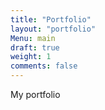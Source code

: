 ```yaml
---
title: "Portfolio"
layout: "portfolio"
Menu: main
draft: true
weight: 1
comments: false
---
```


My portfolio
